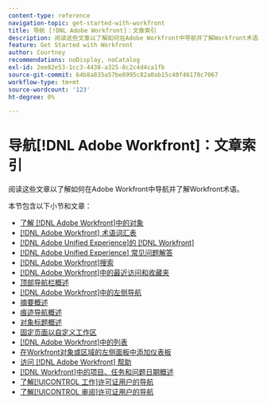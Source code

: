 ```yaml
---
content-type: reference
navigation-topic: get-started-with-workfront
title: 导航 [!DNL Adobe Workfront]：文章索引
description: 阅读这些文章以了解如何在Adobe Workfront中导航并了解Workfront术语。
feature: Get Started with Workfront
author: Courtney
recommendations: noDisplay, noCatalog
exl-id: 2ee82e53-1cc3-4438-a325-8c2c4d4ca1fb
source-git-commit: 64b8a835a57be8995c82a0ab15c40f46170c7067
workflow-type: tm+mt
source-wordcount: '123'
ht-degree: 0%

---
```


# 导航[!DNL Adobe Workfront]：文章索引

<!-- Audited: 12/2023 -->

阅读这些文章以了解如何在Adobe Workfront中导航并了解Workfront术语。

本节包含以下小节和文章：

* [了解 [!DNL Adobe Workfront]中的对象](../../workfront-basics/navigate-workfront/workfront-navigation/understand-objects.md)
* [ [!DNL Adobe Workfront] 术语词汇表](../../workfront-basics/navigate-workfront/workfront-navigation/workfront-terminology-glossary.md)
* [[!DNL Adobe Unified Experience]的 [!DNL Workfront]](/help/quicksilver/workfront-basics/navigate-workfront/workfront-navigation/adobe-unified-experience.md)
* [[!DNL Adobe Unified Experience] 常见问题解答](/help/quicksilver/workfront-basics/navigate-workfront/workfront-navigation/unified-experience-faq.md)
* [[!DNL Adobe Workfront]搜索](../../workfront-basics/navigate-workfront/search/search.md)
* [ [!DNL Adobe Workfront]中的最近访问和收藏夹](../../workfront-basics/navigate-workfront/recent-and-favorites/recent-and-favorites.md)
* [顶部导航栏概述](../../workfront-basics/the-new-workfront-experience/global-navigation-overview.md)
* [ [!DNL Adobe Workfront]中的左侧导航](../../workfront-basics/the-new-workfront-experience/simplified-left-navigation.md)
* [摘要概述](../../workfront-basics/the-new-workfront-experience/summary-overview.md)
* [痕迹导航概述](../../workfront-basics/the-new-workfront-experience/breadcrumb-overview.md)
* [对象标题概述](../../workfront-basics/the-new-workfront-experience/new-object-headers.md)
* [固定页面以自定义工作区](../../workfront-basics/the-new-workfront-experience/pin-pages.md)
* [ [!DNL Adobe Workfront]中的列表](../../workfront-basics/navigate-workfront/use-lists/lists.md)
* [在Workfront对象或区域的左侧面板中添加仪表板](/help/quicksilver/workfront-basics/manage-your-account-and-profile/configuring-your-user-profile/create-custom-tabs.md)
* [访问 [!DNL Adobe Workfront] 帮助](../../workfront-basics/navigate-workfront/workfront-navigation/access-workfront-help.md)
* [ [!DNL Workfront]中的项目、任务和问题日期概述](../../workfront-basics/navigate-workfront/workfront-navigation/definitions-pti-dates.md)
* [了解[!UICONTROL 工作]许可证用户的导航](../../workfront-basics/navigate-workfront/workfront-navigation/worker-global-navigation-bar.md)
* [了解[!UICONTROL 审阅]许可证用户的导航](../../workfront-basics/navigate-workfront/workfront-navigation/reviewer-global-navigation-bar.md)
